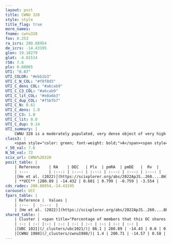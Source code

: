 ```yaml
---
layout: post
title: CWNU 328
style: style
title_flag: true
more_names: 
fname: cwnu328
fov: 0.253
ra_icrs: 280.88954
de_icrs: -14.43195
glon: 19.18279
glat: -4.81514
r50: 7.6
plx: 0.60065
UTI: "0.07"
UTI_COLOR: "#ebb1b3"
UTI_C_N_COL: "#f0f8d5"
UTI_C_dens_COL: "#a6cab9"
UTI_C_C3_COL: "#a6cab9"
UTI_C_lit_COL: "#e0a6b3"
UTI_C_dup_COL: "#f5bfb7"
UTI_C_N: 0.61
UTI_C_dens: 1.0
UTI_C_C3: 1.0
UTI_C_lit: 0.0
UTI_C_dup: 0.14
UTI_summary: |
    CWNU 328 is a moderately populated, very dense object of very high C3 quality. It was recently reported in the literature.<br><br><span style="color: #99180f; font-weight: bold;">Warning: </span>This is likely a duplicate object, which shares a large percentage of members with at least one previously reported entry.
class3: |
    <span style="color: green; font-weight: bold;">A</span><span style="color: green; font-weight: bold;">A</span>
r_50_val: 7.6
N_50_val: 72
scix_url: CWNU%20328
posit_table: |
    | Reference    | RA    | DEC   | Plx  | pmRA  | pmDE   |  Rv  |
    | :---         | :---: | :---: | :---: | :---: | :---: | :---: |
    |[He et al. (2022)](https://scixplorer.org/abs/2022ApJS..260....8H) | 280.883 | -14.431 | 0.6 | 0.81 | -0.76 | -- |
    | **UCC** |280.89 | -14.432 | 0.601 | 0.799 | -0.759 | -3.554 | 
cds_radec: 280.88954,-14.43195
carousel: UCC
fpars_table: |
    | Reference |  Values |
    | :---  |  :---:  |
    | [He et al. (2022)](https://scixplorer.org/abs/2022ApJS..260....8H) | `AG=2.0, m-M=11.05, logAge=8.0, Z=0.024` |
shared_table: |
    | Cluster | <span title="Percentage of members that this OC shares with the ones listed">%</span>   | RA   | DEC   | Plx   | pmRA  | pmDE  | Rv | UTI |
    | :-: | :-: |:-: | :-: | :-: | :-: | :-: | :-: | :-: |
    |[UBC 1021](/_clusters/ubc1021/)| 86.1 | 280.89 | -14.43 | 0.6 | 0.81 | -0.76 | -3.55 |0.68 |
    |[CWNU 1980](/_clusters/cwnu1980/)| 1.4 | 280.71 | -14.57 | 0.58 | 0.94 | -0.38 | -4.86 |0.21 |
---
```

